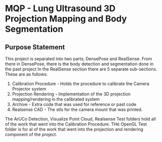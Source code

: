# MQP - Lung Ultrasound 3D Projection Mapping and Body Segmentation

## Purpose Statement

This project is separated into two parts; DensePose and RealSense.
From there in DensePose, there is the body detection and segmentation done in the past project
In the RealSense section there are 5 separate sub-sections. These are as follows:

1. Calibration Procedure - Holds the procedure to calibrate the Camera Projector system
2. Projection Rendering - Implementation of the 3D projection mapping/rendering in the calibrated system
3. Archive - Extra code that was used for reference or past code
4. Realsense CAD - The stls for the camera mount that was printed.

The ArUCo Detection, Visualize Point Cloud, Realsense Test folders hold all of the work that went into the Calibration Procedure. THe OpenGL Test folder is for al of the work that went into the projection and rendering component of the project.
